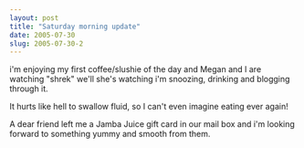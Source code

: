 ```yaml
---
layout: post
title: "Saturday morning update"
date: 2005-07-30
slug: 2005-07-30-2
---
```


i&apos;m enjoying my first coffee/slushie of the day and Megan and I are watching &quot;shrek&quot;  we&apos;ll she&apos;s watching i&apos;m snoozing, drinking and blogging through it.

It hurts like hell to swallow fluid, so I can&apos;t even imagine eating ever again!

A dear friend left me a Jamba Juice gift card in our mail box and i&apos;m looking forward to something yummy and smooth from them.


